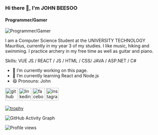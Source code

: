 ### Hi there 👋, I'm JOHN BEESOO
#### Programmer/Gamer
![Programmer/Gamer](https://i.imgur.com/k68pq3O.png)

I am a Computer Science Student at the UNIVERSITY TECHNOLOGY Mauritius, currently in my year 3 of my studies. I like music, hiking and swimming. I practice archery in my free time as well as guitar and piano.

Skills: VUE JS / REACT / JS / HTML / CSS/  JAVA  / ASP.NET / C#

- 🔭 I’m currently working on this page. 
- 🌱 I’m currently learning React and Node.js 
- 😄 Pronouns: John 


[<img src='https://cdn.jsdelivr.net/npm/simple-icons@3.0.1/icons/github.svg' alt='github' height='40'>](https://github.com/Johnny2106)  [<img src='https://cdn.jsdelivr.net/npm/simple-icons@3.0.1/icons/linkedin.svg' alt='linkedin' height='40'>](https://www.linkedin.com/in/https://www.linkedin.com/in/john-emmanuel-beesoo-a616b6233//)  [<img src='https://cdn.jsdelivr.net/npm/simple-icons@3.0.1/icons/facebook.svg' alt='facebook' height='40'>](https://www.facebook.com/https://www.facebook.com/johnbeesoo21)  [<img src='https://cdn.jsdelivr.net/npm/simple-icons@3.0.1/icons/instagram.svg' alt='instagram' height='40'>](https://www.instagram.com/https://www.instagram.com/johnbeesoo/?hl=en/)  

[![trophy](https://github-profile-trophy.vercel.app/?username=Johnny2106)](https://github.com/ryo-ma/github-profile-trophy)

![GitHub Activity Graph](https://activity-graph.herokuapp.com/graph?username=Johnny2106)  

![Profile views](https://gpvc.arturio.dev/Johnny2106)  
